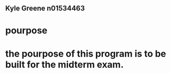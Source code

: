 ## Kyle Greene n01534463

# pourpose

# the pourpose of this program is to be built for the midterm exam.

